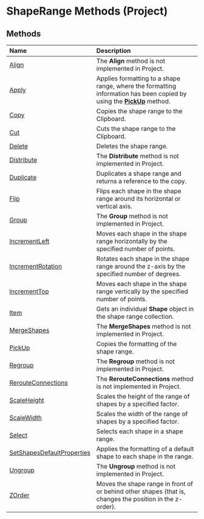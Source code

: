 
# ShapeRange Methods (Project)

## Methods



|**Name**|**Description**|
|:-----|:-----|
|[Align](6e8e3a02-efd8-995c-be1a-a89d7709bd08.md)|The  **Align** method is not implemented in Project.|
|[Apply](5b100f4a-99a0-77f2-772a-203b2f836293.md)|Applies formatting to a shape range, where the formatting information has been copied by using the  **[PickUp](954390b6-8992-f239-d891-467ec732b0b0.md)** method.|
|[Copy](b482aae6-a37f-2e54-df17-beccfd762dc1.md)|Copies the shape range to the Clipboard.|
|[Cut](1c02226f-17f1-0be0-7dd8-fc837aff78f9.md)|Cuts the shape range to the Clipboard.|
|[Delete](6f130a5d-5833-5bdb-d169-029061edf22b.md)|Deletes the shape range.|
|[Distribute](149081d5-8826-1395-e838-1333a4233981.md)|The  **Distribute** method is not implemented in Project.|
|[Duplicate](c7af186e-616a-f20c-e2f3-8b0319e6af44.md)|Duplicates a shape range and returns a reference to the copy.|
|[Flip](e9cc1139-de66-c49a-faf2-4e8adbbc6eab.md)|Flips each shape in the shape range around its horizontal or vertical axis.|
|[Group](e81e9b3f-35bc-eea6-4d3e-0147114188be.md)|The  **Group** method is not implemented in Project.|
|[IncrementLeft](82ae02d8-4480-ddee-dae8-d6b3c4e07f95.md)|Moves each shape in the shape range horizontally by the specified number of points.|
|[IncrementRotation](404bd4de-7c5f-3107-baa1-63c4c3362537.md)|Rotates each shape in the shape range around the z-axis by the specified number of degrees.|
|[IncrementTop](488b7925-7a64-ce01-b2e9-415c44125462.md)|Moves each shape in the shape range vertically by the specified number of points.|
|[Item](adc323cf-59c6-dcdf-2e57-be4a81d8c98c.md)|Gets an individual  **Shape** object in the shape range collection.|
|[MergeShapes](c470a800-6010-111b-831d-023e480fca31.md)|The  **MergeShapes** method is not implemented in Project.|
|[PickUp](622e3c4d-b155-b1ae-c4c2-62b4e730d392.md)|Copies the formatting of the shape range.|
|[Regroup](e27213df-0640-212d-7d23-19e1b373f214.md)|The  **Regroup** method is not implemented in Project.|
|[RerouteConnections](fac10082-a7e3-9d7d-af75-536a35e7b3ba.md)|The  **RerouteConnections** method is not implemented in Project.|
|[ScaleHeight](5f6f353d-6045-2a50-3a55-b0c380dafd2d.md)|Scales the height of the range of shapes by a specified factor.|
|[ScaleWidth](6087bb9c-c111-7f2e-95d9-334af18fe37d.md)|Scales the width of the range of shapes by a specified factor.|
|[Select](41e923f7-a34f-d79a-e05c-55c8d0129ed5.md)|Selects each shape in a shape range.|
|[SetShapesDefaultProperties](52d1208c-f7b4-e5ef-5a9c-5e83546f98d1.md)|Applies the formatting of a default shape to each shape in the range.|
|[Ungroup](8de156ed-3f6a-3132-6e7f-33c518a7a65e.md)|The  **Ungroup** method is not implemented in Project.|
|[ZOrder](d713d882-a137-7fa2-0b2c-5b31f400eaa5.md)|Moves the shape range in front of or behind other shapes (that is, changes the position in the z-order).|
